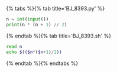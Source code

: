 {% tabs %}{% tab title='BJ_8393.py' %}

```py
n = int(input())
print(n * (n + 1) // 2)
```

{% endtab %}{% tab title='BJ_8393.sh' %}

```sh
read n
echo $(($n*($n+1)/2))
```

{% endtab %}{% endtabs %}
